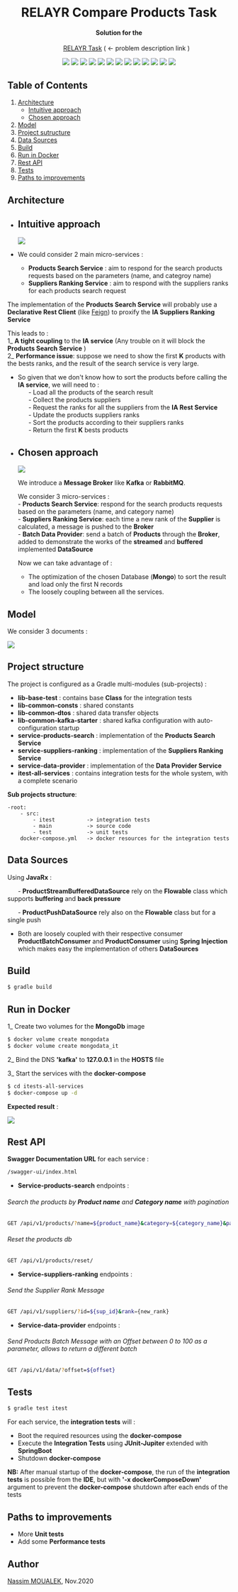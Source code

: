   
<h1 align="center">    
  <br>    
    RELAYR Compare Products Task    
  <br>    
</h1>    
    
<h4 align="center">Solution for the </h4>   

 &nbsp;&nbsp;&nbsp;&nbsp;&nbsp;&nbsp;&nbsp;&nbsp;&nbsp;&nbsp;&nbsp;&nbsp;&nbsp;&nbsp;&nbsp;&nbsp;&nbsp;&nbsp;&nbsp;&nbsp;&nbsp;&nbsp;&nbsp;&nbsp;&nbsp;&nbsp;&nbsp;&nbsp;&nbsp;&nbsp;&nbsp;&nbsp;[RELAYR Task](readme-resources/RELAYR-Task.pdf) ( <- problem description link )    
      
<p align="center">    
    <a alt="Java">    
        <img src="https://img.shields.io/badge/Java-v11-orange.svg" />    
    </a>    
    <a alt="Gradle">    
        <img src="https://img.shields.io/badge/Gradle-6.7-orange.svg" />    
    </a>    
    <a alt="Spring Boot">    
        <img src="https://img.shields.io/badge/Spring%20Boot-v2.3.4-brightgreen.svg" />    
    </a>    
    <a alt="MongoDB">    
        <img src="https://img.shields.io/badge/MongoDB-4.4-brightgreen.svg">    
    </a>    
    <a alt="Kafka">    
        <img src="https://img.shields.io/badge/Kafka-2.5-brightgreen.svg">      
    </a>          
    <a alt="Docker">    
        <img src="https://img.shields.io/badge/Docker-19-brightgreen.svg" />    
    </a>    
    <a alt="JavaRx">    
        <img src="https://img.shields.io/badge/JavaRx-3.0-brightgreen.svg" />    
    </a>
    <a alt="MapStruct">    
        <img src="https://img.shields.io/badge/MapStruct-1.4-brightgreen.svg" />    
    </a>
    <a alt="Junit5">    
        <img src="https://img.shields.io/badge/Junit-5.6-brightgreen.svg" />    
    </a>
    <a alt="RestAssured">    
        <img src="https://img.shields.io/badge/RestAssured-4.3-brightgreen.svg" />    
    </a>
    <a alt="Mockito">    
        <img src="https://img.shields.io/badge/Mockito-3.3-brightgreen.svg" />    
    </a>   
    <a alt="AssertJ">    
         <img src="https://img.shields.io/badge/AssertJ-3.1-brightgreen.svg" />    
    </a>    
    <a alt="License">    
        <img src="https://img.shields.io/badge/License-MIT-blue.svg" />    
    </a>    
</p>    
    
## Table of Contents 
1. [Architecture](#Architecture)
   - [Intuitive approach](#First-approach)    
   - [Chosen approach](#Chosen-approach)    
2. [Model](#Model)
2. [Project sutructure](#Project-structure)
3. [Data Sources](#Data-Sources)       
4. [Build](#Build)  
5. [Run in Docker](#Run-in-Docker)  
6. [Rest API](#Rest-API)    
7. [Tests](#Tests)        
8. [Paths to improvements](#Paths-to-improvements)       
  
  
## Architecture ## 
- ## Intuitive approach ##    
  ![](readme-resources/intuitive-approach.png)  

- We could consider 2 main micro-services :  
	- **Products Search Service** : aim to respond for the search products requests based on the parameters (name, and categroy name)  
	- **Suppliers Ranking Service** : aim to respond with the suppliers ranks for each products search request
	
The implementation of the **Products Search Service** will probably use a **Declarative Rest Client** (like [Feign](https://github.com/OpenFeign/feign)) to proxify the **IA Suppliers Ranking Service**  

This leads to :  
    1_ **A tight coupling** to the **IA service** (Any trouble on it will block the **Products Search Service** )  
    2_ **Performance issue**: suppose we need to show the first **K** products with the bests ranks, and the result of the search service is very large.

- So given that we don't know how to sort the products before calling the **IA service**, we will need to :  
&nbsp;&nbsp;&nbsp;&nbsp;&nbsp;&nbsp;- Load all the products of the search result             
&nbsp;&nbsp;&nbsp;&nbsp;&nbsp;&nbsp;- Collect the products suppliers  
&nbsp;&nbsp;&nbsp;&nbsp;&nbsp;&nbsp;- Request the ranks for all the suppliers from the **IA Rest Service**  
&nbsp;&nbsp;&nbsp;&nbsp;&nbsp;&nbsp;- Update the products suppliers ranks  
&nbsp;&nbsp;&nbsp;&nbsp;&nbsp;&nbsp;- Sort the products according to their suppliers ranks  
&nbsp;&nbsp;&nbsp;&nbsp;&nbsp;&nbsp;- Return the first **K** bests products
- ## Chosen approach ##  
  ![](readme-resources/chosen-approach.png)  
  
     We introduce a **Message Broker** like **Kafka** or **RabbitMQ**.
       
     We consider 3 micro-services :  
        - **Products Search Service**: respond for the search products requests based on the parameters (name, and category name)  
        - **Suppliers Ranking Service**: each time a new rank of the **Supplier** is calculated, a message is pushed to the **Broker**  
        - **Batch Data Provider**: send a batch of **Products** through the **Broker**, added to demonstrate the works of the **streamed** and **buffered** implemented **DataSource**
        
     Now we can take advantage of :
     - The optimization of the chosen Database (**Mongo**) to sort the result and load only the first N records
     - The loosely coupling between all the services.
## Model ##    
We consider 3 documents :

![](readme-resources/models.png)               
## Project structure ##  
The project is configured as a Gradle multi-modules (sub-projects) :  
- **lib-base-test** : contains base **Class** for the integration tests  
- **lib-common-consts** : shared constants  
- **lib-common-dtos** : shared data transfer objects  
- **lib-common-kafka-starter** : shared kafka configuration with auto-configuration startup  
- **service-products-search** : implementation of the **Products Search Service** 
- **service-suppliers-ranking** : implementation of the **Suppliers Ranking Service**  
- **service-data-provider** : implementation of the **Data Provider Service**  
- **itest-all-services** : contains integration tests for the whole system, with a complete scenario  

**Sub projects structure**:

    -root: 
        - src:
            - itest          -> integration tests
            - main           -> source code
            - test           -> unit tests
        docker-compose.yml   -> docker resources for the integration tests     
     
## Data Sources ##
Using **JavaRx** :  

&nbsp;&nbsp;&nbsp;&nbsp;&nbsp;&nbsp;- **ProductStreamBufferedDataSource** rely on the **Flowable** class which supports **buffering** and **back pressure**

&nbsp;&nbsp;&nbsp;&nbsp;&nbsp;&nbsp;- **ProductPushDataSource** rely also on the **Flowable** class but for a single push

- Both are loosely coupled with their respective consumer **ProductBatchConsumer** and **ProductConsumer** using **Spring Injection** which makes easy the implementation of others **DataSources**  

## Build ## 
```sh  
$ gradle build  
```
## Run in Docker ##  
1_ Create two volumes for the **MongoDb** image  
```sh 
$ docker volume create mongodata  
$ docker volume create mongodata_it  
```

2_ Bind the DNS **'kafka'** to **127.0.0.1** in the **HOSTS** file  
  
3_ Start the services with the **docker-compose**  
```sh  
$ cd itests-all-services
$ docker-compose up -d  
```
**Expected result** :

![](readme-resources/services.png)  
## Rest API ##  
**Swagger Documentation URL** for each service :
```sh  
/swagger-ui/index.html
```  
- **Service-products-search** endpoints : 
###### Search the products by **Product name** and **Category name** with pagination  
```sh  
GET /api/v1/products/?name=${product_name}&category=${category_name}&page=${page}&size=${size}
```  
###### Reset the products db
```sh 
GET /api/v1/products/reset/  
``` 
- **Service-suppliers-ranking** endpoints :
###### Send the Supplier Rank Message  
```sh  
GET /api/v1/suppliers/?id=${sup_id}&rank={new_rank}  
``` 
- **Service-data-provider** endpoints :  
###### Send Products Batch Message with an Offset between 0 to 100 as a parameter, allows to return a different batch
```sh  
GET /api/v1/data/?offset=${offset}  
```
## Tests ##
```sh  
$ gradle test itest  
```
For each service, the **integration tests** will :  
- Boot the required resources using the **docker-compose**   
- Execute the **Integration Tests** using **JUnit-Jupiter** extended with **SpringBoot**  
- Shutdown **docker-compose**  

**NB:** After manual startup of the **docker-compose**, the run of the **integration tests** is possible from the **IDE**, but with **'-x dockerComposeDown'** argument to prevent the **docker-compose** shutdown after each ends of the tests   
## Paths to improvements ##    
- More **Unit tests**
- Add some **Performance tests**
## Author ##
[Nassim MOUALEK](https://www.linkedin.com/in/nassim-moualek-8ab7231a/), Nov.2020        
